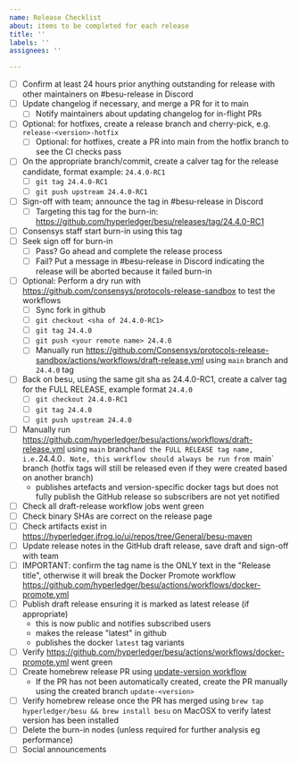 ```yaml
---
name: Release Checklist
about: items to be completed for each release
title: ''
labels: ''
assignees: ''

---
```


- [ ] Confirm at least 24 hours prior anything outstanding for release with other maintainers on #besu-release in Discord
- [ ] Update changelog if necessary, and merge a PR for it to main
  - [ ] Notify maintainers about updating changelog for in-flight PRs 
- [ ] Optional: for hotfixes, create a release branch and cherry-pick, e.g. `release-<version>-hotfix`
  - [ ] Optional: for hotfixes, create a PR into main from the hotfix branch to see the CI checks pass
- [ ] On the appropriate branch/commit, create a calver tag for the release candidate, format example: `24.4.0-RC1`
  - [ ] `git tag 24.4.0-RC1`
  - [ ] `git push upstream 24.4.0-RC1`
- [ ] Sign-off with team; announce the tag in #besu-release in Discord
  - [ ] Targeting this tag for the burn-in: https://github.com/hyperledger/besu/releases/tag/24.4.0-RC1
- [ ] Consensys staff start burn-in using this tag
- [ ] Seek sign off for burn-in
  - [ ] Pass? Go ahead and complete the release process
  - [ ] Fail? Put a message in #besu-release in Discord indicating the release will be aborted because it failed burn-in 
- [ ] Optional: Perform a dry run with https://github.com/consensys/protocols-release-sandbox to test the workflows
  - [ ] Sync fork in github
  - [ ] `git checkout <sha of 24.4.0-RC1>`
  - [ ] `git tag 24.4.0`
  - [ ] `git push <your remote name> 24.4.0`
  - [ ] Manually run https://github.com/Consensys/protocols-release-sandbox/actions/workflows/draft-release.yml using `main` branch and `24.4.0` tag
- [ ] Back on besu, using the same git sha as 24.4.0-RC1, create a calver tag for the FULL RELEASE, example format `24.4.0`
  - [ ] `git checkout 24.4.0-RC1`
  - [ ] `git tag 24.4.0`
  - [ ] `git push upstream 24.4.0`
- [ ] Manually run https://github.com/hyperledger/besu/actions/workflows/draft-release.yml using `main` branch` and the FULL RELEASE tag name, i.e. `24.4.0`. Note, this workflow should always be run from `main` branch (hotfix tags will still be released even if they were created based on another branch)
    - publishes artefacts and version-specific docker tags but does not fully publish the GitHub release so subscribers are not yet notified
- [ ] Check all draft-release workflow jobs went green
- [ ] Check binary SHAs are correct on the release page
- [ ] Check artifacts exist in https://hyperledger.jfrog.io/ui/repos/tree/General/besu-maven
- [ ] Update release notes in the GitHub draft release, save draft and sign-off with team
- [ ] IMPORTANT: confirm the tag name is the ONLY text in the "Release title", otherwise it will break the Docker Promote workflow https://github.com/hyperledger/besu/actions/workflows/docker-promote.yml
- [ ] Publish draft release ensuring it is marked as latest release (if appropriate)
    - this is now public and notifies subscribed users
    - makes the release "latest" in github
    - publishes the docker `latest` tag variants
- [ ] Verify https://github.com/hyperledger/besu/actions/workflows/docker-promote.yml went green
- [ ] Create homebrew release PR using [update-version workflow](https://github.com/hyperledger/homebrew-besu/actions/workflows/update-version.yml)
  - If the PR has not been automatically created, create the PR manually using the created branch `update-<version>`
- [ ] Verify homebrew release once the PR has merged using `brew tap hyperledger/besu && brew install besu` on MacOSX to verify latest version has been installed
- [ ] Delete the burn-in nodes (unless required for further analysis eg performance)
- [ ] Social announcements
